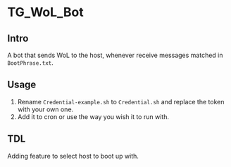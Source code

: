 # TG_WoL_Bot
## Intro
A bot that sends WoL to the host, whenever receive messages matched in `BootPhrase.txt`.

## Usage
1. Rename `Credential-example.sh` to `Credential.sh` and replace the token with your own one.
2. Add it to cron or use the way you wish it to run with.

## TDL
Adding feature to select host to boot up with.

